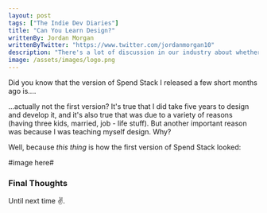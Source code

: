 ```yaml
---
layout: post
tags: ["The Indie Dev Diaries"]
title: "Can You Learn Design?"
writtenBy: Jordan Morgan
writtenByTwitter: "https://www.twitter.com/jordanmorgan10"
description: "There's a lot of discussion in our industry about whether or not designers should learn to code. But, what about the other direction?"
image: /assets/images/logo.png
---
```


Did you know that the version of Spend Stack I released a few short months ago is....

...actually not the first version? It's true that I did take five years to design and develop it, and it's also true that was due to a variety of reasons (having three kids, married, job - life stuff). But another important reason was because I was teaching myself design. Why? 

Well, because _this thing_ is how the first version of Spend Stack looked:

#image here#

### Final Thoughts


Until next time ✌️.